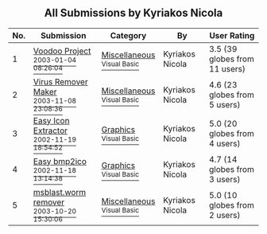 ﻿<div align="center">

## All Submissions by Kyriakos Nicola

</div>

No.  | Submission | Category | By   | User Rating
---- | ---------- | -------- | ---- | -----------
1 | [Voodoo Project<br /><sup>2003-01-04 08:26:04</sup>](https://github.com/Planet-Source-Code/kyriakos-nicola-voodoo-project__1-42165) | [Miscellaneous<br /><sup>Visual Basic</sup>](../ByCategory/miscellaneous__1-1.md) | Kyriakos Nicola | 3.5 (39 globes from 11 users)
2 | [Virus Remover Maker<br /><sup>2003-11-08 23:08:36</sup>](https://github.com/Planet-Source-Code/kyriakos-nicola-virus-remover-maker__1-49811) | [Miscellaneous<br /><sup>Visual Basic</sup>](../ByCategory/miscellaneous__1-1.md) | Kyriakos Nicola | 4.6 (23 globes from 5 users)
3 | [Easy Icon Extractor<br /><sup>2002-11-19 18:54:52</sup>](https://github.com/Planet-Source-Code/kyriakos-nicola-easy-icon-extractor__1-40911) | [Graphics<br /><sup>Visual Basic</sup>](../ByCategory/graphics__1-46.md) | Kyriakos Nicola | 5.0 (20 globes from 4 users)
4 | [Easy bmp2ico<br /><sup>2002-11-18 13:14:38</sup>](https://github.com/Planet-Source-Code/kyriakos-nicola-easy-bmp2ico__1-40839) | [Graphics<br /><sup>Visual Basic</sup>](../ByCategory/graphics__1-46.md) | Kyriakos Nicola | 4.7 (14 globes from 3 users)
5 | [msblast\.worm remover<br /><sup>2003-10-20 15:30:06</sup>](https://github.com/Planet-Source-Code/kyriakos-nicola-msblast-worm-remover__1-49352) | [Miscellaneous<br /><sup>Visual Basic</sup>](../ByCategory/miscellaneous__1-1.md) | Kyriakos Nicola | 5.0 (10 globes from 2 users)

